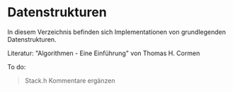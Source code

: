 # Datenstrukturen

In diesem Verzeichnis befinden sich Implementationen von grundlegenden Datenstrukturen.

Literatur: "Algorithmen - Eine Einführung" von Thomas H. Cormen

To do:
> Stack.h Kommentare ergänzen
